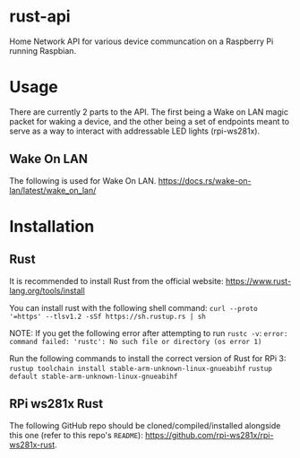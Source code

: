 # rust-api
Home Network API for various device communcation on a Raspberry Pi running Raspbian.

# Usage
There are currently 2 parts to the API. The first being a Wake on LAN magic packet for waking a device, and the other being a set of endpoints meant to serve as a way to interact with addressable LED lights (rpi-ws281x).

## Wake On LAN

The following is used for Wake On LAN. https://docs.rs/wake-on-lan/latest/wake_on_lan/

# Installation

## Rust

It is recommended to install Rust from the official website: https://www.rust-lang.org/tools/install

You can install rust with the following shell command:
`curl --proto '=https' --tlsv1.2 -sSf https://sh.rustup.rs | sh`

NOTE: If you get the following error after attempting to run `rustc -v`:
`error: command failed: 'rustc': No such file or directory (os error 1)`

Run the following commands to install the correct version of Rust for RPi 3:
`rustup toolchain install stable-arm-unknown-linux-gnueabihf`
`rustup default stable-arm-unknown-linux-gnueabihf`


## RPi ws281x Rust

The following GitHub repo should be cloned/compiled/installed alongside this one (refer to this repo's `README`): https://github.com/rpi-ws281x/rpi-ws281x-rust.
